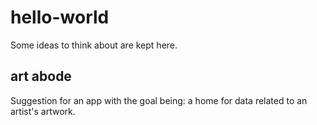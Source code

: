 # hello-world
Some ideas to think about are kept here.

## art abode
Suggestion for an app with the goal being: a home for data related to an artist's artwork.
